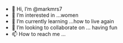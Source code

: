 - 👋 Hi, I’m @markmrs7
- 👀 I’m interested in ...women
- 🌱 I’m currently learning ...how to live again
- 💞️ I’m looking to collaborate on ... having fun
- 📫 How to reach me ...

<!---
markmrs7/markmrs7 is a ✨ special ✨ repository because its `README.md` (this file) appears on your GitHub profile.
You can click the Preview link to take a look at your changes.
--->
